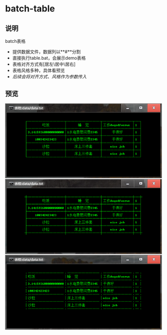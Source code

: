 # batch-table

## 说明
batch表格
* 提供数据文件，数据列以**#**分割
* 直接执行table.bat，会展示demo表格
* 表格对齐方式有[居左\居中\居右]
* 表格风格多种，具体看预览
* *后续会将对齐方式、风格作为参数传入*

## 预览
<div align=center><img src="https://github.com/bjc5233/batch-table/raw/master/resources/demo.png"/></div>
<div align=center><img src="https://github.com/bjc5233/batch-table/raw/master/resources/demo2.png"/></div>
<div align=center><img src="https://github.com/bjc5233/batch-table/raw/master/resources/demo3.png"/></div>